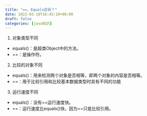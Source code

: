 ```yaml
---
title: "==、Equals区别？"
date: 2022-03-10T16:43:19+08:00
draft: false
categories: [java知识]
---
```

1. 对象类型不同

* equals()：是超类Object中的方法。
* ==：是操作符。

2. 比较的对象不同

* equals()：用来检测两个对象是否相等，即两个对象的内容是否相等。
* ==：用于比较引用和比较基本数据类型时具有不同的功能

3. 运行速度不同

* equals()：没有==运行速度快。
* ==：运行速度比equals()快，因为==只是比较引用。
